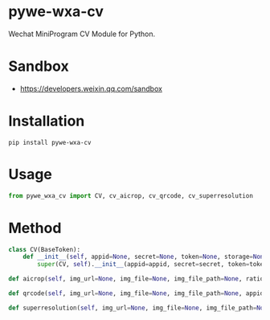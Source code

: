 # pywe-wxa-cv

Wechat MiniProgram CV Module for Python.

# Sandbox

* https://developers.weixin.qq.com/sandbox

# Installation

```shell
pip install pywe-wxa-cv
```

# Usage

```python
from pywe_wxa_cv import CV, cv_aicrop, cv_qrcode, cv_superresolution
```

# Method

```python
class CV(BaseToken):
    def __init__(self, appid=None, secret=None, token=None, storage=None):
        super(CV, self).__init__(appid=appid, secret=secret, token=token, storage=storage)

def aicrop(self, img_url=None, img_file=None, img_file_path=None, ratios=None, appid=None, secret=None, token=None, storage=None):

def qrcode(self, img_url=None, img_file=None, img_file_path=None, appid=None, secret=None, token=None, storage=None):

def superresolution(self, img_url=None, img_file=None, img_file_path=None, appid=None, secret=None, token=None, storage=None):
```
